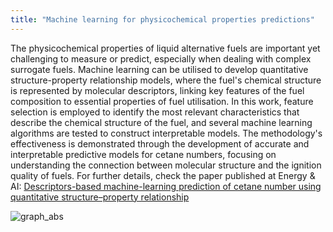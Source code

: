 ```yaml
---
title: "Machine learning for physicochemical properties predictions"
---
```

The physicochemical properties of liquid alternative fuels are important yet challenging to measure or predict, especially when dealing with complex surrogate fuels. Machine learning can be utilised to develop quantitative structure-property relationship models, where the fuel's chemical structure is represented by molecular descriptors, linking key features of the fuel composition to essential properties of fuel utilisation. In this work, feature selection is employed to identify the most relevant characteristics that describe the chemical structure of the fuel, and several machine learning algorithms are tested to construct interpretable models. The methodology's effectiveness is demonstrated through the development of accurate and interpretable predictive models for cetane numbers, focusing on understanding the connection between molecular structure and the ignition quality of fuels. For further details, check the paper published at Energy & AI: [Descriptors-based machine-learning prediction of cetane number using quantitative structure–property relationship](https://doi.org/10.1016/j.egyai.2024.100385)

![graph_abs](https://github.com/user-attachments/assets/93e76c4c-0de4-4e37-b24e-c12ddf338942)
